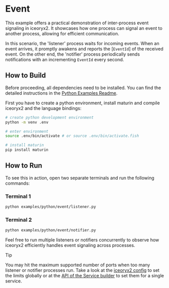 # Event

This example offers a practical demonstration of inter-process event signaling
in iceoryx2. It showcases how one process can signal an event to another
process, allowing for efficient communication.

In this scenario, the 'listener' process waits for incoming events. When an
event arrives, it promptly awakens and reports the [`EventId`] of the received
event. On the other end, the 'notifier' process periodically sends notifications
with an incrementing `EventId` every second.

## How to Build

Before proceeding, all dependencies need to be installed. You can find
the detailed instructions in the [Python Examples Readme](../README.md).

First you have to create a python environment, install maturin and compile
iceoryx2 and the language bindings:

```sh
# create python development environment
python -m venv .env

# enter environment
source .env/bin/activate # or source .env/bin/activate.fish

# install maturin
pip install maturin
```

## How to Run

To see this in action, open two separate terminals and run the following
commands:

### Terminal 1

```sh
python examples/python/event/listener.py
```

### Terminal 2

```sh
python examples/python/event/notifier.py
```

Feel free to run multiple listeners or notifiers concurrently to observe how
iceoryx2 efficiently handles event signaling across processes.

> [!TIP]
> You may hit the maximum supported number of ports when too many listener or
> notifier processes run. Take a look at the [iceoryx2 config](../../../config)
> to set the limits globally or at the
> [API of the Service builder](https://docs.rs/iceoryx2/latest/iceoryx2/service/index.html)
> to set them for a single service.
